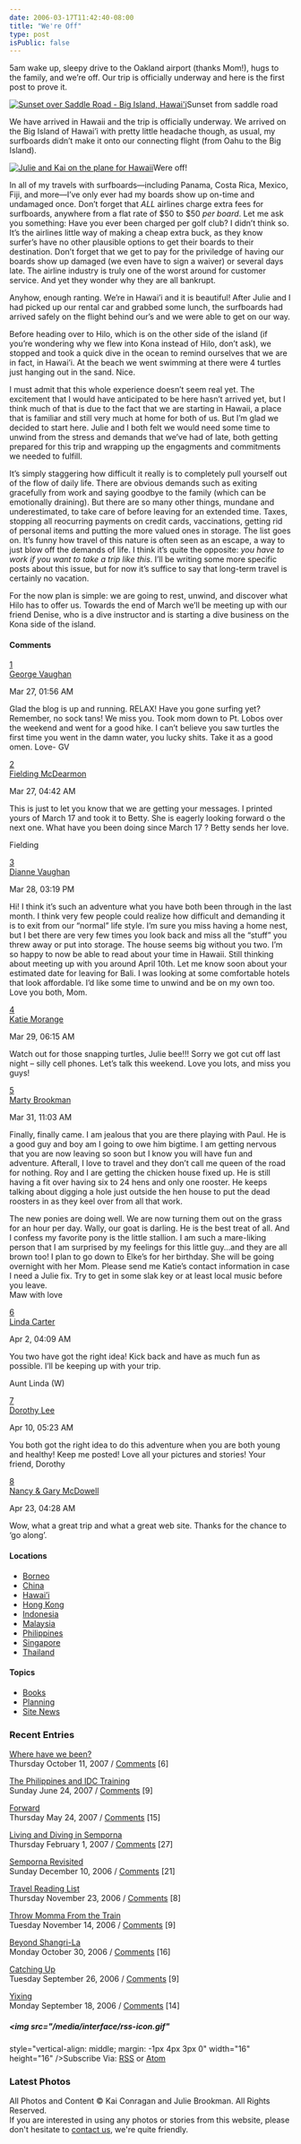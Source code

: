 ```yaml
---
date: 2006-03-17T11:42:40-08:00
title: "We're Off"
type: post
isPublic: false
---
```


5am wake up, sleepy drive to the Oakland airport (thanks Mom!), hugs to the family, and we’re off. Our trip is officially underway and here is the first post to prove it.

<a href="/images/4.jpg" class="thickbox"
title="Sunset from saddle road"><img
src="http://somedaynevercomes.com/images/4t.jpg"
title="The sun goes down over the Kona coast on the Big Island of Hawai&#39;i on the first day of our trip as we make the drive over
Saddle Road to Hilo. The clouds filler in over the coast and began working there way up the volcano."
alt="Sunset over Saddle Road - Big Island, Hawai&#39;i" /></a><span class="caption">Sunset
from saddle road</span>

We have arrived in Hawaii and the trip is officially underway. We arrived on the Big Island of Hawai’i with pretty little headache though, as usual, my surfboards didn’t make it onto our connecting flight (from Oahu to the Big Island).

<a href="/images/5.jpg" class="thickbox" title="Were off!"><img
src="http://somedaynevercomes.com/images/5t.jpg"
title="Julie and Kai on the plane for Hawaii"
alt="Julie and Kai on the plane for Hawaii" /></a><span class="caption">Were
off!</span>

In all of my travels with surfboards—including Panama, Costa Rica, Mexico, Fiji, and more—I’ve only ever had my boards show up on-time and undamaged once. Don’t forget that *ALL* airlines charge extra fees for surfboards, anywhere from a flat rate of $50 to $50 *per board*. Let me ask you something: Have you ever been charged per golf club? I didn’t think so. It’s the airlines little way of making a cheap extra buck, as they know surfer’s have no other plausible options to get their boards to their destination. Don’t forget that we get to pay for the priviledge of having our boards show up damaged (we even have to sign a waiver) or several days late. The airline industry is truly one of the worst around for customer service. And yet they wonder why they are all bankrupt.

Anyhow, enough ranting. We’re in Hawai’i and it is beautiful! After Julie and I had picked up our rental car and grabbed some lunch, the surfboards had arrived safely on the flight behind our’s and we were able to get on our way.

Before heading over to Hilo, which is on the other side of the island (if you’re wondering why we flew into Kona instead of Hilo, don’t ask), we stopped and took a quick dive in the ocean to remind ourselves that we are in fact, in Hawai’i. At the beach we went swimming at there were 4 turtles just hanging out in the sand. Nice.

I must admit that this whole experience doesn’t seem real yet. The excitement that I would have anticipated to be here hasn’t arrived yet, but I think much of that is due to the fact that we are starting in Hawaii, a place that is familiar and still very much at home for both of us. But I’m glad we decided to start here. Julie and I both felt we would need some time to unwind from the stress and demands that we’ve had of late, both getting prepared for this trip and wrapping up the engagments and commitments we needed to fulfill.

It’s simply staggering how difficult it really is to completely pull yourself out of the flow of daily life. There are obvious demands such as exiting gracefully from work and saying goodbye to the family (which can be emotionally draining). But there are so many other things, mundane and underestimated, to take care of before leaving for an extended time. Taxes, stopping all reocurring payments on credit cards, vaccinations, getting rid of personal items and putting the more valued ones in storage. The list goes on. It’s funny how travel of this nature is often seen as an escape, a way to just blow off the demands of life. I think it’s quite the opposite: *you have to work if you want to take a trip like this*. I’ll be writing some more specific posts about this issue, but for now it’s suffice to say that long-term travel is certainly no vacation.

For the now plan is simple: we are going to rest, unwind, and discover what Hilo has to offer us. Towards the end of March we’ll be meeting up with our friend Denise, who is a dive instructor and is starting a dive business on the Kona side of the island.

#### <span id="comment">Comments</span>

<a href="http://somedaynevercomes.com/article/were-off#c000003"
id="c000003">1</a>  
<a href="mailto:gardenergeorge@comcast.net" rel="nofollow">George
Vaughan</a>

Mar 27, 01:56 AM

Glad the blog is up and running. RELAX! Have you gone surfing yet?
Remember, no sock tans! We miss you. Took mom down to Pt. Lobos over the
weekend and went for a good hike. I can’t believe you saw turtles the
first time you went in the damn water, you lucky shits. Take it as a
good omen. Love- GV

<a href="http://somedaynevercomes.com/article/were-off#c000004"
id="c000004">2</a>  
<a href="mailto:fmcdearmon@earthlink.net" rel="nofollow">Fielding
McDearmon</a>

Mar 27, 04:42 AM

This is just to let you know that we are getting your messages. I
printed yours of March 17 and took it to Betty. She is eagerly looking
forward o the next one. What have you been doing since March 17 ? Betty
sends her love.

Fielding

<a href="http://somedaynevercomes.com/article/were-off#c000006"
id="c000006">3</a>  
<a href="mailto:dianne@palcare.org" rel="nofollow">Dianne Vaughan</a>

Mar 28, 03:19 PM

Hi! I think it’s such an adventure what you have both been through in
the last month. I think very few people could realize how difficult and
demanding it is to exit from our “normal” life style. I’m sure you miss
having a home nest, but I bet there are very few times you look back and
miss all the “stuff” you threw away or put into storage. The house seems
big without you two. I’m so happy to now be able to read about your time
in Hawaii. Still thinking about meeting up with you around April 10th.
Let me know soon about your estimated date for leaving for Bali. I was
looking at some comfortable hotels that look affordable. I’d like some
time to unwind and be on my own too. Love you both, Mom.

<a href="http://somedaynevercomes.com/article/were-off#c000007"
id="c000007">4</a>  
<a href="mailto:kmorange@coastal.ca.gov" rel="nofollow">Katie
Morange</a>

Mar 29, 06:15 AM

Watch out for those snapping turtles, Julie bee!!! Sorry we got cut off
last night – silly cell phones. Let’s talk this weekend. Love you lots,
and miss you guys!

<a href="http://somedaynevercomes.com/article/were-off#c000008"
id="c000008">5</a>  
<a href="mailto:whereismarty@airlinkweb.com" rel="nofollow">Marty
Brookman</a>

Mar 31, 11:03 AM

Finally, finally came. I am jealous that you are there playing with
Paul. He is a good guy and boy am I going to owe him bigtime. I am
getting nervous that you are now leaving so soon but I know you will
have fun and adventure. Afterall, I love to travel and they don’t call
me queen of the road for nothing. Roy and I are getting the chicken
house fixed up. He is still having a fit over having six to 24 hens and
only one rooster. He keeps talking about digging a hole just outside the
hen house to put the dead roosters in as they keel over from all that
work.

The new ponies are doing well. We are now turning them out on the grass
for an hour per day. Wally, our goat is darling. He is the best treat of
all. And I confess my favorite pony is the little stallion. I am such a
mare-liking person that I am surprised by my feelings for this little
guy…and they are all brown too! I plan to go down to Elke’s for her
birthday. She will be going overnight with her Mom. Please send me
Katie’s contact information in case I need a Julie fix. Try to get in
some slak key or at least local music before you leave.  
Maw with love

<a href="http://somedaynevercomes.com/article/were-off#c000012"
id="c000012">6</a>  
<a href="mailto:ccarter5@dc.rr.com" rel="nofollow">Linda Carter</a>

Apr 2, 04:09 AM

You two have got the right idea! Kick back and have as much fun as
possible. I’ll be keeping up with your trip.

Aunt Linda (W)

<a href="http://somedaynevercomes.com/article/were-off#c000017"
id="c000017">7</a>  
<a href="mailto:DLee1303@sbcglobal.net" rel="nofollow">Dorothy Lee</a>

Apr 10, 05:23 AM

You both got the right idea to do this adventure when you are both young
and healthy! Keep me posted! Love all your pictures and stories! Your
friend, Dorothy

<a href="http://somedaynevercomes.com/article/were-off#c000038"
id="c000038">8</a>  
<a href="mailto:nancymcdowell@yahoo.com" rel="nofollow">Nancy &amp; Gary
McDowell</a>

Apr 23, 04:28 AM

Wow, what a great trip and what a great web site. Thanks for the chance
to ‘go along’.

#### Locations

- [Borneo](http://somedaynevercomes.com/category/Borneo/)
- [China](http://somedaynevercomes.com/category/China/)
- [Hawai’i](http://somedaynevercomes.com/category/Hawaii/)
- [Hong Kong](http://somedaynevercomes.com/category/Hong-Kong/)
- [Indonesia](http://somedaynevercomes.com/category/Indonesia/)
- [Malaysia](http://somedaynevercomes.com/category/Malaysia/)
- [Philippines](http://somedaynevercomes.com/category/Philippines/)
- [Singapore](http://somedaynevercomes.com/category/Singapore/)
- [Thailand](http://somedaynevercomes.com/category/Thailand/)

#### Topics

- [Books](http://somedaynevercomes.com/category/Books/)
- [Planning](http://somedaynevercomes.com/category/planning/)
- [Site News](http://somedaynevercomes.com/category/Site-News/)

### Recent Entries

<a href="http://somedaynevercomes.com/article/where-have-we-been"
rel="bookmark">Where have we been?</a>  
<span class="date">Thursday October 11, 2007</span> / <a
href="http://somedaynevercomes.com/article/where-have-we-been#comment"
class="comments_invite">Comments</a> \[6\]

<a
href="http://somedaynevercomes.com/article/the-philippines-and-idc-training"
rel="bookmark">The Philippines and IDC Training</a>  
<span class="date">Sunday June 24, 2007</span> / <a
href="http://somedaynevercomes.com/article/the-philippines-and-idc-training#comment"
class="comments_invite">Comments</a> \[9\]

<a href="http://somedaynevercomes.com/article/forward"
rel="bookmark">Forward</a>  
<span class="date">Thursday May 24, 2007</span> /
<a href="http://somedaynevercomes.com/article/forward#comment"
class="comments_invite">Comments</a> \[15\]

<a
href="http://somedaynevercomes.com/article/living-and-diving-in-semporna"
rel="bookmark">Living and Diving in Semporna</a>  
<span class="date">Thursday February 1, 2007</span> / <a
href="http://somedaynevercomes.com/article/living-and-diving-in-semporna#comment"
class="comments_invite">Comments</a> \[27\]

<a href="http://somedaynevercomes.com/article/semporna-revisited"
rel="bookmark">Semporna Revisited</a>  
<span class="date">Sunday December 10, 2006</span> / <a
href="http://somedaynevercomes.com/article/semporna-revisited#comment"
class="comments_invite">Comments</a> \[21\]

<a href="http://somedaynevercomes.com/books/travel-reading-list"
rel="bookmark">Travel Reading List</a>  
<span class="date">Thursday November 23, 2006</span> /
<a href="http://somedaynevercomes.com/books/travel-reading-list#comment"
class="comments_invite">Comments</a> \[8\]

<a
href="http://somedaynevercomes.com/article/throw-momma-from-the-train"
rel="bookmark">Throw Momma From the Train</a>  
<span class="date">Tuesday November 14, 2006</span> / <a
href="http://somedaynevercomes.com/article/throw-momma-from-the-train#comment"
class="comments_invite">Comments</a> \[9\]

<a href="http://somedaynevercomes.com/article/beyond-shangri-la"
rel="bookmark">Beyond Shangri-La</a>  
<span class="date">Monday October 30, 2006</span> /
<a href="http://somedaynevercomes.com/article/beyond-shangri-la#comment"
class="comments_invite">Comments</a> \[16\]

<a href="http://somedaynevercomes.com/article/catching-up"
rel="bookmark">Catching Up</a>  
<span class="date">Tuesday September 26, 2006</span> /
<a href="http://somedaynevercomes.com/article/catching-up#comment"
class="comments_invite">Comments</a> \[9\]

<a href="http://somedaynevercomes.com/article/yixing"
rel="bookmark">Yixing</a>  
<span class="date">Monday September 18, 2006</span> /
<a href="http://somedaynevercomes.com/article/yixing#comment"
class="comments_invite">Comments</a> \[14\]

##### <img src="/media/interface/rss-icon.gif"

style="vertical-align: middle; margin: -1px 4px 3px 0" width="16"
height="16" />Subscribe Via:  [RSS](http://www.somedaynevercomes.com/rss/ "xml_feed_title") or [Atom](http://www.somedaynevercomes.com/atom/ "xml_feed_title")

### Latest Photos

All Photos and Content © Kai Conragan and Julie Brookman. All Rights
Reserved.  
If you are interested in using any photos or stories from this website,
please don't hesitate to [contact
us](mailto:info@somedaynevercomes.com "Send Us An Email"), we're quite
friendly.
